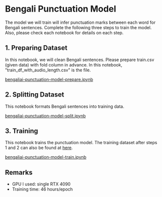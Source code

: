 # Bengali Punctuation Model
The model we will train will infer punctuation marks between each word for Bengali sentences. Complete the following three steps to train the model. Also, please check each notebook for details on each step.
## 1. Preparing Dataset
In this notebook, we will clean Bengali sentences. Please prepare train.csv (given data) with fold column in advance. In this notebook, "train_df_with_audio_length.csv" is the file.

[bengaliai-punctuation-model-prepare.ipynb](https://github.com/espritmirai/bengali-punctuation-model/blob/main/bengaliai-punctuation-model-prepare.ipynb)
## 2. Splitting Dataset
This notebook formats Bengali sentences into training data.

[bengaliai-punctuation-model-split.ipynb](https://github.com/espritmirai/bengali-punctuation-model/blob/main/bengaliai-punctuation-model-split.ipynb)
## 3. Training
This notebook trains the punctuation model. The training dataset after steps 1 and 2 can also be found at [here](https://www.kaggle.com/datasets/takuji/punctuation-model-dataset).

[bengaliai-punctuation-model-train.ipynb](https://github.com/espritmirai/bengali-punctuation-model/blob/main/bengaliai-punctuation-model-train.ipynb)
## Remarks
* GPU I used: single RTX 4090
* Training time: 46 hours/epoch
